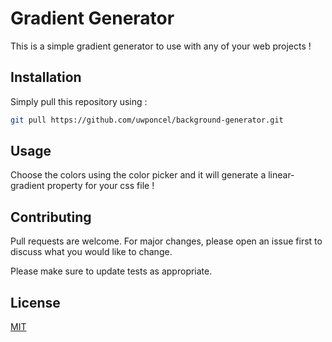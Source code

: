 # Gradient Generator

This is a simple gradient generator to use with any of your web projects !

## Installation

Simply pull this repository using :

```bash
git pull https://github.com/uwponcel/background-generator.git
```

## Usage

Choose the colors using the color picker and it will generate a linear-gradient property for your css file !

## Contributing
Pull requests are welcome. For major changes, please open an issue first to discuss what you would like to change.

Please make sure to update tests as appropriate.

## License
[MIT](https://choosealicense.com/licenses/mit/)